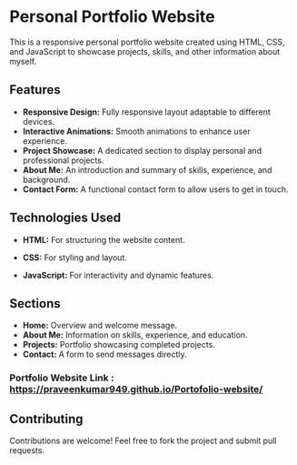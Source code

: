 # Personal Portfolio Website
This is a responsive personal portfolio website created using HTML, CSS, and JavaScript to showcase projects, skills, and other information about myself.

## Features
- **Responsive Design:** Fully responsive layout adaptable to different devices. 
- **Interactive Animations:** Smooth animations to enhance user experience.  
- **Project Showcase:** A dedicated section to display personal and professional projects.  
- **About Me:** An introduction and summary of skills, experience, and background.  
- **Contact Form:** A functional contact form to allow users to get in touch.  
## Technologies Used
- __HTML:__ For structuring the website content.  

- __CSS:__ For styling and layout.  

- __JavaScript:__ For interactivity and dynamic features.  

## Sections
+ **Home:** Overview and welcome message.  
+ **About Me:** Information on skills, experience, and education.  
+ **Projects:** Portfolio showcasing completed projects.  
+ **Contact:** A form to send messages directly.

### Portfolio Website Link : https://praveenkumar949.github.io/Portofolio-website/
## Contributing
Contributions are welcome! Feel free to fork the project and submit pull requests.
